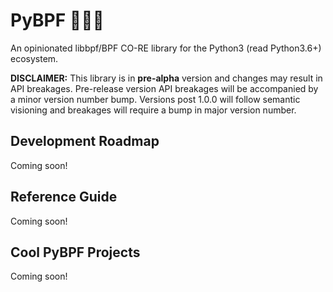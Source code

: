 # PyBPF 🐍💞🐝

An opinionated libbpf/BPF CO-RE library for the Python3 (read Python3.6+) ecosystem.

**DISCLAIMER:** This library is in **pre-alpha** version and changes may result in
API breakages. Pre-release version API breakages will be accompanied by a minor
version number bump. Versions post 1.0.0 will follow semantic visioning and
breakages will require a bump in major version number.

## Development Roadmap

Coming soon!

## Reference Guide

Coming soon!

## Cool PyBPF Projects

Coming soon!
